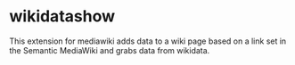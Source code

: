 # wikidatashow
This extension for mediawiki adds data to a wiki page based on a link set in the Semantic MediaWiki and grabs data from wikidata.
